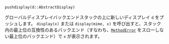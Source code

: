 ```
pushdisplay(d::AbstractDisplay)
```

グローバルディスプレイバックエンドスタックの上に新しいディスプレイ `d` をプッシュします。 `display(x)` または `display(mime, x)` を呼び出すと、スタック内の最上位の互換性のあるバックエンド（すなわち、[`MethodError`](@ref) をスローしない最上位のバックエンド）で `x` が表示されます。
